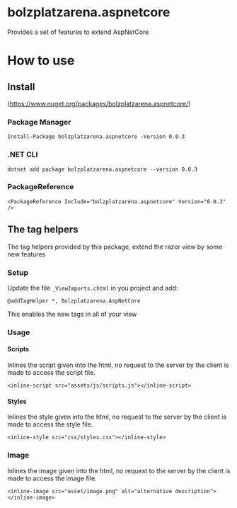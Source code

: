 # bolzplatzarena.aspnetcore

Provides a set of features to extend AspNetCore

# How to use

## Install

(https://www.nuget.org/packages/bolzplatzarena.aspnetcore/)

### Package Manager

```Install-Package bolzplatzarena.aspnetcore -Version 0.0.3```

### .NET CLI

```dotnet add package bolzplatzarena.aspnetcore --version 0.0.3```

### PackageReference

```<PackageReference Include="bolzplatzarena.aspnetcore" Version="0.0.3" />```

## The tag helpers

The tag helpers provided by this package, extend the razor view by some new features

### Setup

Update the file ```_ViewImports.chtml``` in you project and add:

```@addTagHelper *, Bolzplatzarena.AspNetCore```

This enables the new tags in all of your view

### Usage

#### Scripts

Inlines the script given into the html, no request to the server by the client is made to access the script file.

```<inline-script src="assets/js/scripts.js"></inline-script>```

#### Styles

Inlines the style given into the html, no request to the server by the client is made to access the style file.

```<inline-style src="css/styles.css"></inline-style>```

### Image

Inlines the image given into the html, no request to the server by the client is made to access the image file.

```<inline-image src="asset/image.png" alt="alternative description"></inline-image>```

